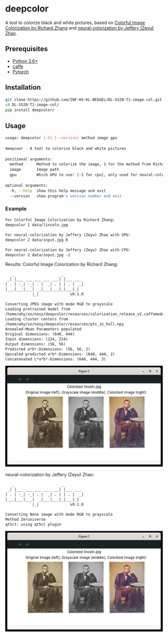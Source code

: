 # deepcolor

A tool to colorize black and white pictures, based on [Colorful Image Colorization by Richard Zhang](https://github.com/richzhang/colorization) and [neural-colorization by Jeffery (Zeyu) Zhao](https://github.com/zeruniverse/neural-colorization).

## Prerequisites

- [Python 3.6+](https://www.python.org/)
- [caffe](https://caffe.berkeleyvision.org/installation.html)
- [Pytorch](https://pytorch.org/)

## Installation

```bash
git clone https://github.com/INF-HS-KL-BEGGEL/DL-SS20-T1-image-col.git
cd DL-SS20-T1-image-col/
pip install deepcolor/
```

## Usage

```bash
usage: deepcolor [-h] [--version] method image gpu

deepcoor - A tool to colorize black and white pictures

positional arguments:
  method      Method to colorize the image, 1 for the method from Richard Zhang and 2 for the method of Jeffery (Zeyu) Zhao
  image       Image path
  gpu         Which GPU to use? [-1 for cpu], only used for neural-colorization by Jeffery (Zeyu) Zhao (can be left empty for Colorful Image Colorization by Richard Zhang)

optional arguments:
  -h, --help  show this help message and exit
  --version   show program's version number and exit
```

### Example

```
For Colorful Image Colorization by Richard Zhang:
deepcolor 1 data/lincoln.jpg

For neural-colorization by Jeffery (Zeyu) Zhao with GPU:
deepcolor 2 data/input.jpg 0

For neural-colorization by Jeffery (Zeyu) Zhao with CPU:
deepcolor 2 data/input.jpg -1
```

Results:
Colorful Image Colorization by Richard Zhang:
```
   _                     _ 
 _| |___ ___ ___ ___ ___| |___ ___ 
| . | -_| -_| . |  _| . | | . |  _|
|___|___|___|  _|___|___|_|___|_|
            |_|              v0.1.0

Converting JPEG image with mode RGB to grayscale
Loading pretrained model from /home/why/so/nosy/deepcolor/resources/colorization_release_v2.caffemodel
Loading cluster centers from /home/why/so/nosy/deepcolor/resources/pts_in_hull.npy
Annealed-Mean Parameters populated
Original dimensions: (640, 444)
Input dimensions: (224, 224)
Output dimensions: (56, 56)
Predicted a*b*-Dimensions: (56, 56, 2)
Upscaled predicted a*b*-Dimensions: (640, 444, 2)
Concatenated L*a*b*-Dimensions: (640, 444, 3)
```
![lincoln](docs/images/result-example.jpg)

neural-colorization by Jeffery (Zeyu) Zhao:
```
   _                     _ 
 _| |___ ___ ___ ___ ___| |___ ___ 
| . | -_| -_| . |  _| . | | . |  _|
|___|___|___|  _|___|___|_|___|_|
            |_|              v0.1.0

Converting None image with mode RGB to grayscale
Method Zeruniverse
qt5ct: using qt5ct plugin

```
![lincoln](docs/images/result-example.jpg)

